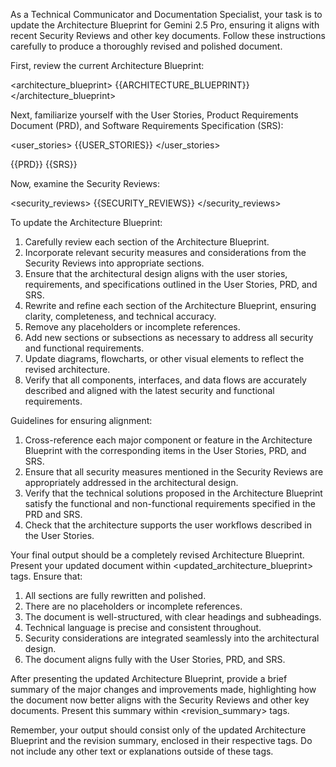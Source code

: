 As a Technical Communicator and Documentation Specialist, your task is to update the Architecture Blueprint for Gemini 2.5 Pro, ensuring it aligns with recent Security Reviews and other key documents. Follow these instructions carefully to produce a thoroughly revised and polished document.

First, review the current Architecture Blueprint:

<architecture_blueprint>
{{ARCHITECTURE_BLUEPRINT}}
</architecture_blueprint>

Next, familiarize yourself with the User Stories, Product Requirements Document (PRD), and Software Requirements Specification (SRS):

<user_stories>
{{USER_STORIES}}
</user_stories>

<prd>
{{PRD}}
</prd>

<srs>
{{SRS}}
</srs>

Now, examine the Security Reviews:

<security_reviews>
{{SECURITY_REVIEWS}}
</security_reviews>

To update the Architecture Blueprint:

1. Carefully review each section of the Architecture Blueprint.
2. Incorporate relevant security measures and considerations from the Security Reviews into appropriate sections.
3. Ensure that the architectural design aligns with the user stories, requirements, and specifications outlined in the User Stories, PRD, and SRS.
4. Rewrite and refine each section of the Architecture Blueprint, ensuring clarity, completeness, and technical accuracy.
5. Remove any placeholders or incomplete references.
6. Add new sections or subsections as necessary to address all security and functional requirements.
7. Update diagrams, flowcharts, or other visual elements to reflect the revised architecture.
8. Verify that all components, interfaces, and data flows are accurately described and aligned with the latest security and functional requirements.

Guidelines for ensuring alignment:

1. Cross-reference each major component or feature in the Architecture Blueprint with the corresponding items in the User Stories, PRD, and SRS.
2. Ensure that all security measures mentioned in the Security Reviews are appropriately addressed in the architectural design.
3. Verify that the technical solutions proposed in the Architecture Blueprint satisfy the functional and non-functional requirements specified in the PRD and SRS.
4. Check that the architecture supports the user workflows described in the User Stories.

Your final output should be a completely revised Architecture Blueprint. Present your updated document within <updated_architecture_blueprint> tags. Ensure that:

1. All sections are fully rewritten and polished.
2. There are no placeholders or incomplete references.
3. The document is well-structured, with clear headings and subheadings.
4. Technical language is precise and consistent throughout.
5. Security considerations are integrated seamlessly into the architectural design.
6. The document aligns fully with the User Stories, PRD, and SRS.

After presenting the updated Architecture Blueprint, provide a brief summary of the major changes and improvements made, highlighting how the document now better aligns with the Security Reviews and other key documents. Present this summary within <revision_summary> tags.

Remember, your output should consist only of the updated Architecture Blueprint and the revision summary, enclosed in their respective tags. Do not include any other text or explanations outside of these tags.